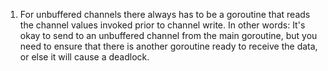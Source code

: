 1. For unbuffered channels there always has to be a goroutine that reads the channel values invoked prior to channel write.
In other words: It's okay to send to an unbuffered channel from the main goroutine, but you need to ensure that there is another goroutine ready to receive the data, or else it will cause a deadlock.
